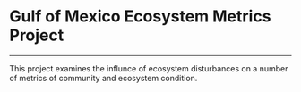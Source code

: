 # Gulf of Mexico Ecosystem Metrics Project
******
This project examines the influnce of ecosystem disturbances on a number of metrics of community and ecosystem condition.




